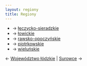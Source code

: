 ```yaml
---
layout: regiony
title: Regiony
---
```

- → [łęczycko-sieradzkie](/regiony/leczycko-sieradzkie/)
- → [łowickie](/regiony/lowickie/)
- → [rawsko-opoczyńskie](/regiony/rawsko-opoczynskie/)
- → [piotrkowskie](/regiony/piotrkowskie/)
- → [wieluńskie](/regiony/wielunskie/)

← [Województwo łódzkie](/wojewodztwo-lodzkie/) | [Surowce](/surowce/) →